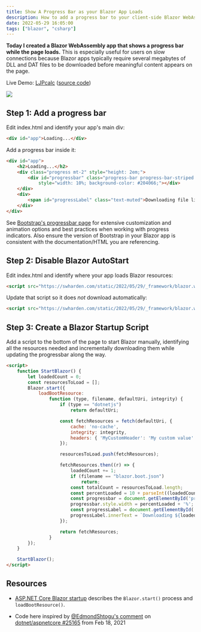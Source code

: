 ```yaml
---
title: Show A Progress Bar as your Blazor App Loads
description: How to add a progress bar to your client-side Blazor WebAssembly app to indicate page load progress.
date: 2022-05-29 16:05:00
tags: ["blazor", "csharp"]
---
```




**Today I created a Blazor WebAssembly app that shows a progress bar while the page loads.** This is especially useful for users on slow connections because Blazor apps typically require several megabytes of DLL and DAT files to be downloaded before meaningful content appears on the page.

Live Demo: [LJPcalc](https://swharden.com/LJPcalc/) ([source code](https://github.com/swharden/LJPcalc))

<img src="https://swharden.com/static/2022/05/29/blazor-load-progress-v2.gif" class="mx-auto d-block border shadow my-5">

## Step 1: Add a progress bar

Edit index.html and identify your app's main div:

```html
<div id="app">Loading...</div>
```

Add a progress bar inside it:
```html
<div id="app">
	<h2>Loading...</h2>
	<div class="progress mt-2" style="height: 2em;">
		<div id="progressbar" class="progress-bar progress-bar-striped progress-bar-animated"
			style="width: 10%; background-color: #204066;"></div>
	</div>
	<div>
		<span id="progressLabel" class="text-muted">Downloading file list</span>
	</div>
</div>
```

See [Bootstrap's progressbar page](https://getbootstrap.com/docs/5.2/components/progress/) for extensive customization and animation options and best practices when working with progress indicators. Also ensure the version of Bootstrap in your Blazor app is consistent with the documentation/HTML you are referencing.

## Step 2: Disable Blazor AutoStart

Edit index.html and identify where your app loads Blazor resources:

```html
<script src="https://swharden.com/static/2022/05/29/_framework/blazor.webassembly.js"></script>
```

Update that script so it does _not_ download automatically:
```html
<script src="https://swharden.com/static/2022/05/29/_framework/blazor.webassembly.js" autostart="false"></script>
```

## Step 3: Create a Blazor Startup Script

Add a script to the bottom of the page to start Blazor manually, identifying all the resources needed and incrementally downloading them while updating the progressbar along the way.

```html
<script>
	function StartBlazor() {
		let loadedCount = 0;
		const resourcesToLoad = [];
		Blazor.start({
			loadBootResource:
				function (type, filename, defaultUri, integrity) {
					if (type == "dotnetjs")
						return defaultUri;

					const fetchResources = fetch(defaultUri, {
						cache: 'no-cache',
						integrity: integrity,
						headers: { 'MyCustomHeader': 'My custom value' }
					});

					resourcesToLoad.push(fetchResources);

					fetchResources.then((r) => {
						loadedCount += 1;
						if (filename == "blazor.boot.json")
							return;
						const totalCount = resourcesToLoad.length;
						const percentLoaded = 10 + parseInt((loadedCount * 90.0) / totalCount);
						const progressbar = document.getElementById('progressbar');
						progressbar.style.width = percentLoaded + '%';
						const progressLabel = document.getElementById('progressLabel');
						progressLabel.innerText = `Downloading ${loadedCount}/${totalCount}: ${filename}`;
					});

					return fetchResources;
				}
		});
	}

	StartBlazor();
</script>
```

## Resources

* [ASP.NET Core Blazor startup](https://docs.microsoft.com/en-us/aspnet/core/blazor/fundamentals/startup) describes the `Blazor.start()` process and `loadBootResource()`.

* Code here inspired by [@EdmondShtogu's comment](https://github.com/dotnet/aspnetcore/issues/25165#issuecomment-781683925) on [dotnet/aspnetcore #25165](https://github.com/dotnet/aspnetcore/issues/25165) from Feb 18, 2021